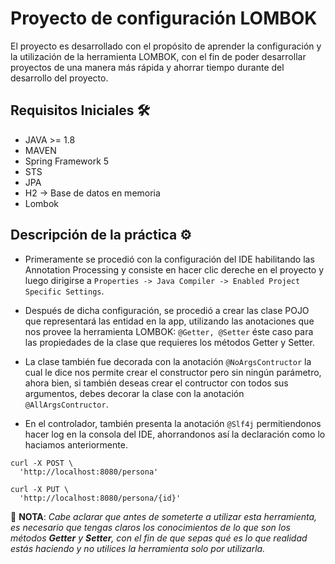 # Proyecto de configuración LOMBOK
El proyecto es desarrollado con el propósito de aprender la configuración y la utilización de la herramienta LOMBOK,
con el fin de poder desarrollar proyectos de una manera más rápida y ahorrar tiempo durante del desarrollo del proyecto.

## Requisitos Iniciales 🛠️
* JAVA >= 1.8
* MAVEN
* Spring Framework 5
* STS
* JPA
* H2 -> Base de datos en memoria
* Lombok

## Descripción de la práctica ⚙️

* Primeramente se procedió con la configuración del IDE habilitando las Annotation Processing y consiste en hacer clic dereche en el proyecto
y luego dirigirse a `Properties -> Java Compiler -> Enabled Project Specific Settings`.

* Después de dicha configuración, se procedió a crear las clase POJO que representará las entidad en la app, utilizando las anotaciones que nos provee la herramienta LOMBOK:
`@Getter, @Setter` éste caso para las propiedades de la clase que requieres los métodos Getter y Setter.

* La clase también fue decorada con la anotación `@NoArgsContructor` la cual le dice nos permite crear el constructor pero sin ningún parámetro, ahora bien, si también deseas crear
el contructor con todos sus argumentos, debes decorar la clase con la anotación `@AllArgsContructor`.

* En el controlador, también presenta la anotación `@Slf4j` permitiendonos hacer log en la consola del IDE, ahorrandonos así la declaración como lo haciamos anteriormente.
```
curl -X POST \
  'http://localhost:8080/persona'
  
curl -X PUT \
  'http://localhost:8080/persona/{id}'
```

📌 **NOTA**: *Cabe aclarar que antes de someterte a utilizar esta herramienta, es necesario que tengas claros los conocimientos de lo que son los métodos **Getter** y **Setter**, con el fin de que sepas qué es lo que realidad estás haciendo y no utilices la herramienta solo por utilizarla.*